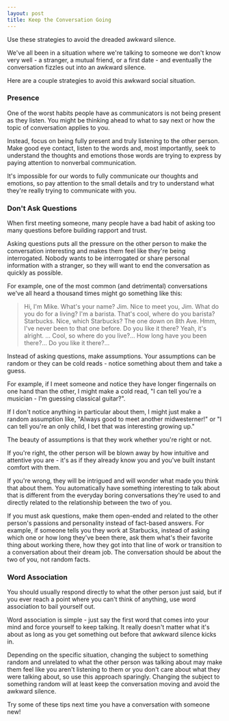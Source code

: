 ```yaml
---
layout: post
title: Keep the Conversation Going
---
```


Use these strategies to avoid the dreaded awkward silence.

We've all been in a situation where we're talking to someone we don't know very well - a stranger,  a mutual friend, or a first date - and eventually the conversation fizzles out into an awkward silence.

Here are a couple strategies to avoid this awkward social situation.

### Presence
One of the worst habits people have as communicators is not being present as they listen. You might be thinking ahead to what to say next or how the topic of conversation applies to you.

Instead, focus on being fully present and truly listening to the other person. Make good eye contact, listen to the words and, most importantly, seek to understand the thoughts and emotions those words are trying to express by paying attention to nonverbal communication.

It's impossible for our words to fully communicate our thoughts and emotions, so pay attention to the small details and try to understand what they're really trying to communicate with you.

### Don't Ask Questions
When first meeting someone, many people have a bad habit of asking too many questions before building rapport and trust.

Asking questions puts all the pressure on the other person to make the conversation interesting and makes them feel like they're being interrogated. Nobody wants to be interrogated or share personal information with a stranger, so they will want to end the conversation as quickly as possible.

For example, one of the most common (and detrimental) conversations we've all heard a thousand times might go something like this:

> Hi, I'm Mike.  What's your name?
> Jim.
> Nice to meet you, Jim.  What do you do for a living?
> I'm a barista.
> That's cool, where do you barista?
> Starbucks.
> Nice, which Starbucks?
> The one down on 8th Ave.
> Hmm, I've never been to that one before.  Do you like it there?
> Yeah, it's alright.
> ... <awkward silence ensues>
> Cool, so where do you live?... How long have you been there?... Do you like it there?...

Instead of asking questions, make assumptions.  Your assumptions can be random or they can be cold reads - notice something about them and take a guess.

For example, if I meet someone and notice they have longer fingernails on one hand than the other, I might make a cold read, "I can tell you're a musician - I'm guessing classical guitar?".

If I don't notice anything in particular about them, I might just make a random assumption like, "Always good to meet another midwesterner!" or "I can tell you're an only child, I bet that was interesting growing up."

The beauty of assumptions is that they work whether you're right or not.

If you're right, the other person will be blown away by how intuitive and attentive you are - it's as if they already know you and you've built instant comfort with them.

If you're wrong, they will be intrigued and will wonder what made you think that about them.  You automatically have something interesting to talk about that is different from the everyday boring conversations they're used to and directly related to the relationship between the two of you.

If you must ask questions, make them open-ended and related to the other person's passions and personality instead of fact-based answers. For example, if someone tells you they work at Starbucks, instead of asking which one or how long they've been there, ask them what's their favorite thing about working there, how they got into that line of work or transition to a conversation about their dream job. The conversation should be about the two of you, not random facts.

### Word Association
You should usually respond directly to what the other person just said, but if you ever reach a point where you can't think of anything, use word association to bail yourself out.

Word association is simple - just say the first word that comes into your mind and force yourself to keep talking.  It really doesn't matter what it's about as long as you get something out before that awkward silence kicks in.

Depending on the specific situation, changing the subject to something random and unrelated to what the other person was talking about may make them feel like you aren't listening to them or you don't care about what they were talking about, so use this approach sparingly.  Changing the subject to something random will at least keep the conversation moving and avoid the awkward silence.

Try some of these tips next time you have a conversation with someone new!
